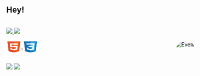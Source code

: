## Hey!
<br>

<div>
  <a href= "https:/beacons.ai/index-evelin">
    <img hiegth="180cm" src="https://github-readme-stats.vercel.app/api?username=index-evelin&show_icons=true&theme=tokyonight"/>
    <img hiegth="180cm" src="https://github-readme-stats.vercel.app/api/top-langs/?username=index-evelin&layout=compact&theme=tokyonight"/>
</div>
  
<div style="display: inline_block"><br>
    <img align="center" height="30" width="40" src="https://raw.githubusercontent.com/devicons/devicon/master/icons/html5/html5-original.svg">
    <img align="center" height="30" width="40" src="https://raw.githubusercontent.com/devicons/devicon/master/icons/css3/css3-original.svg">
    <src="https://media.discordapp.net/attachments/639956127056134178/890373478988013628/Publicacoes_Instagram_1_1.png?width=676&height=676">
    <img align="right" alt="Evelin" height="150" style="border-radius:50px;" src="https://readyplayer.me/gallery/fhZAzXv4K">
</div>
  
##
  
<div>
  <a href="https://www.instagram.com/index.amora"><img src="https://img.shields.io/badge/-Instagram-%23E4405F?style=for-the-badge&logo=instagram&logoColor=white" target="_blank"></a>
  <a href="https://www.linkedin.com/in/evelin-amancio-da-silva-477b9622a/" target="_blank"><img src="https://img.shields.io/badge/-LinkedIn-%230077B5?style=for-the-badge&logo=linkedin&logoColor=white" target="_blank"></a>
</div>
